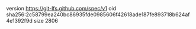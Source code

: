 version https://git-lfs.github.com/spec/v1
oid sha256:2c58799ea240bc86935fde0985606f42618ade187fe893718b624af4e1392f9d
size 2806
